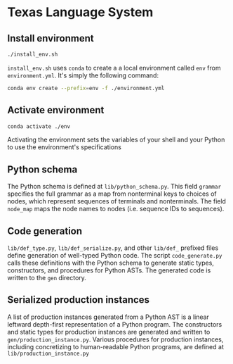 # Texas Language System

## Install environment
```bash
./install_env.sh
```
`install_env.sh` uses `conda` to create a a local environment called `env` from `environment.yml`.
It's simply the following command:
```bash
conda env create --prefix=env -f ./environment.yml
```

## Activate environment
```bash
conda activate ./env
```
Activating the environment sets the variables of your shell and your Python to use the environment's specifications

## Python schema
The Python schema is defined at `lib/python_schema.py`. This field `grammar` specifies the full grammar as a map from nonterminal keys to choices of nodes, which represent sequences of terminals and nonterminals. The field `node_map` maps the node names to nodes (i.e. sequence IDs to sequences).

## Code generation
`lib/def_type.py`, `lib/def_serialize.py`, and other `lib/def_` prefixed files define generation of well-typed Python code.
The script `code_generate.py` calls these definitions with the Python schema to generate static types, constructors, and procedures for Python ASTs.
The generated code is written to the `gen` directory.

## Serialized production instances
A list of production instances generated from a Python AST is a linear leftward depth-first representation of a Python program.
The constructors and static types for production instances are generated and written to `gen/production_instance.py`.
Various procedures for production instances, including concretizing to human-readable Python programs, are defined at `lib/production_instance.py`


